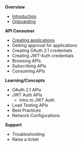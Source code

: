 **Overview**
- [Introduction](sections/developer-draft/introduction.md)
- [Onboarding](sections/developer-draft/onboarding.md)

**API Consumer**
- [Creating applications](sections/developer-draft/create-applications.md)
- Getting approval for applications
- Creating OAuth 2.1 credentials
- Creating JWT-Auth credentials
- Browsing APIs
- Subscribing APIs
- Consuming APIs

**Learning/Concepts**
- OAuth 2.1 APIs
- JWT Auth APIs
    - Intro to JWT Auth
- Load Testing APIs
- Best Practices
- Network Configurations

**Support**
- Troubleshooting
- Raise a ticket

